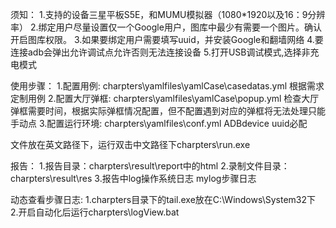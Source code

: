 须知：
1.支持的设备三星平板S5E，和MUMU模拟器（1080*1920以及16：9分辨率）
2.绑定用户尽量设置仅一个Google用户，图库中最少有需要一个图片。确认开启图库权限。
3.如果要绑定用户需要填写uuid，并安装Google和翻墙网络
4.要连接adb会弹出允许调试点允许否则无法连接设备
5.打开USB调试模式,选择非充电模式

使用步骤：
1.配置用例:
charpters\yamlfiles\yamlCase\casedatas.yml
根据需求定制用例
2.配置大厅弹框:
 charpters\yamlfiles\yamlCase\popup.yml
检查大厅弹框需要时间，根据实际弹框情况配置，但不配置遇到对应的弹框将无法处理只能手动点
3.配置运行环境:
charpters\yamlfiles\conf.yml
ADBdevice uuid必配

文件放在英文路径下，运行双击中文路径下charpters\run.exe

报告：
1.报告目录：charpters\result\report中的html
2.录制文件目录：charpters\result\res
3.报告中log操作系统日志 mylog步骤日志


动态查看步骤日志:
1.charpters目录下的tail.exe放在C:\Windows\System32下
2.开启自动化后运行charpters\logView.bat